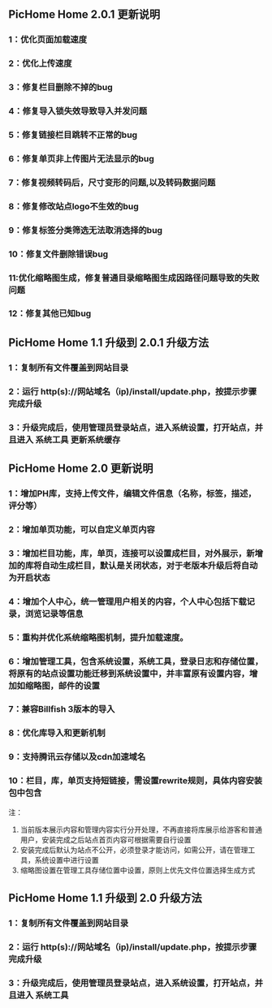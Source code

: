 ﻿## PicHome Home 2.0.1 更新说明

### 1：优化页面加载速度
### 2：优化上传速度
### 3：修复栏目删除不掉的bug
### 4：修复导入锁失效导致导入并发问题
### 5：修复链接栏目跳转不正常的bug
### 6：修复单页非上传图片无法显示的bug
### 7：修复视频转码后，尺寸变形的问题,以及转码数据问题
### 8：修复修改站点logo不生效的bug
### 9：修复标签分类筛选无法取消选择的bug
### 10：修复文件删除错误bug
### 11:优化缩略图生成，修复普通目录缩略图生成因路径问题导致的失败问题
### 12：修复其他已知bug

## PicHome Home 1.1 升级到 2.0.1 升级方法
### 1：复制所有文件覆盖到网站目录
### 2：运行 http(s)://网站域名（ip)/install/update.php，按提示步骤完成升级
### 3：升级完成后，使用管理员登录站点，进入系统设置，打开站点，并且进入 系统工具  更新系统缓存


## PicHome Home 2.0 更新说明

### 1：增加PH库，支持上传文件，编辑文件信息（名称，标签，描述，评分等）
### 2：增加单页功能，可以自定义单页内容
### 3：增加栏目功能，库，单页，连接可以设置成栏目，对外展示，新增加的库将自动生成栏目，默认是关闭状态，对于老版本升级后将自动为开启状态
### 4：增加个人中心，统一管理用户相关的内容，个人中心包括下载记录，浏览记录等信息
### 5：重构并优化系统缩略图机制，提升加载速度。
### 6：增加管理工具，包含系统设置，系统工具，登录日志和存储位置，将原有的站点设置功能迁移到系统设置中，并丰富原有设置内容，增加如缩略图，邮件的设置
### 7：兼容Billfish 3版本的导入
### 8：优化库导入和更新机制
### 9：支持腾讯云存储以及cdn加速域名
### 10：栏目，库，单页支持短链接，需设置rewrite规则，具体内容安装包中包含
注：
  1. 当前版本展示内容和管理内容实行分开处理，不再直接将库展示给游客和普通用户，安装完成之后站点首页内容可根据需要自行设置
  2. 安装完成后默认为站点不公开，必须登录才能访问，如需公开，请在管理工具，系统设置中进行设置
  3. 缩略图设置在管理工具存储位置中设置，原则上优先文件位置选择生成方式

## PicHome Home 1.1 升级到 2.0 升级方法
 
### 1：复制所有文件覆盖到网站目录
### 2：运行 http(s)://网站域名（ip)/install/update.php，按提示步骤完成升级
### 3：升级完成后，使用管理员登录站点，进入系统设置，打开站点，并且进入 系统工具  

